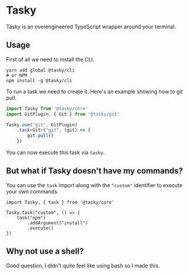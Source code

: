 # Tasky

Tasky is an overengineered TypeScript wrapper around your terminal.

## Usage

First of all we need to install the CLI.

```
yarn add global @tasky/cli
# or NPM
npm install -g @tasky/cli
```

To run a task we need to create it. Here's an example showing how to git pull.

```ts
import Tasky from '@tasky/core'
import GitPlugin, { Git } from '@tasky/git'

Tasky.use("git", GitPlugin)
    .task<Git>("git", (git) => {
        git.pull()
    })
```

You can now execute this task via `tasky`.

## But what if Tasky doesn't have my commands?

You can use the `task` import along with the `"custom"` identifier to execute your own commands.

```
import Tasky, { task } from '@tasky/core'

Tasky.task("custom", () => {
    task("npm")
        .addArgument("install")
        .execute()
})
```

## Why not use a shell?

Good question, I didn't quite feel like using bash so I made this.
